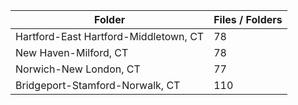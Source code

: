 | Folder                                |   Files / Folders |
|---------------------------------------|-------------------|
| Hartford-East Hartford-Middletown, CT |                78 |
| New Haven-Milford, CT                 |                78 |
| Norwich-New London, CT                |                77 |
| Bridgeport-Stamford-Norwalk, CT       |               110 |
